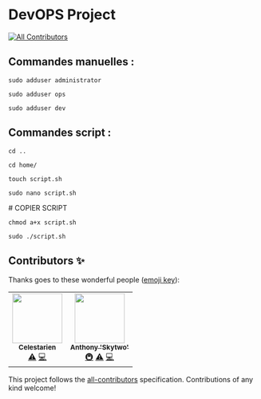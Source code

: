 # DevOPS Project
<!-- ALL-CONTRIBUTORS-BADGE:START - Do not remove or modify this section -->
[![All Contributors](https://img.shields.io/badge/all_contributors-2-orange.svg?style=flat-square)](#contributors-)
<!-- ALL-CONTRIBUTORS-BADGE:END -->

## Commandes manuelles :

```sudo adduser administrator```

```sudo adduser ops```

```sudo adduser dev```



## Commandes script :

```cd ..```

```cd home/```

```touch script.sh```

```sudo nano script.sh```

\# COPIER SCRIPT

```chmod a+x script.sh```

```sudo ./script.sh```

## Contributors ✨

Thanks goes to these wonderful people ([emoji key](https://allcontributors.org/docs/en/emoji-key)):

<!-- ALL-CONTRIBUTORS-LIST:START - Do not remove or modify this section -->
<!-- prettier-ignore-start -->
<!-- markdownlint-disable -->
<table>
  <tr>
    <td align="center"><a href="https://github.com/Celestarien"><img src="https://avatars2.githubusercontent.com/u/43401854?v=4" width="100px;" alt=""/><br /><sub><b>Celestarien</b></sub></a><br /><a href="https://github.com/Celestarien/kubernetes-tests/commits?author=Celestarien" title="Tests">⚠️</a> <a href="https://github.com/Celestarien/kubernetes-tests/commits?author=Celestarien" title="Code">💻</a></td>
    <td align="center"><a href="https://github.com/Skytwo33"><img src="https://avatars2.githubusercontent.com/u/48867799?v=4" width="100px;" alt=""/><br /><sub><b>Anthony 'Skytwo'</b></sub></a><br /><a href="#infra-Skytwo33" title="Infrastructure (Hosting, Build-Tools, etc)">🚇</a> <a href="https://github.com/Celestarien/kubernetes-tests/commits?author=Skytwo33" title="Tests">⚠️</a> <a href="https://github.com/Celestarien/kubernetes-tests/commits?author=Skytwo33" title="Code">💻</a></td>
  </tr>
</table>

<!-- markdownlint-enable -->
<!-- prettier-ignore-end -->
<!-- ALL-CONTRIBUTORS-LIST:END -->

This project follows the [all-contributors](https://github.com/all-contributors/all-contributors) specification. Contributions of any kind welcome!